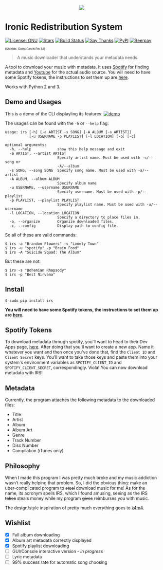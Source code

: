 <div align="center"><img src ="http://i.imgur.com/VbsyTe7.png" /></div>

# Ironic Redistribution System

[![License: GNU](https://img.shields.io/badge/license-gnu-yellow.svg?style=flat-square)](http://www.gnu.org/licenses/gpl.html)
[![Stars](https://img.shields.io/github/stars/kepoorhampond/irs.svg?style=flat-square)](https://github.com/kepoorhampond/irs/stargazers)
[![Build Status](https://img.shields.io/travis/kepoorhampond/irs/master.svg?style=flat-square)](https://travis-ci.org/kepoorhampond/irs)
[![Say Thanks](https://img.shields.io/badge/say-thanks-ff69b4.svg?style=flat-square)](https://saythanks.io/to/kepoorhampond)
[![PyPI](https://img.shields.io/badge/pypi-irs-blue.svg?style=flat-square)](https://pypi.python.org/pypi/irs)
[![Beerpay](https://beerpay.io/kepoorhampond/irs/badge.svg?style=flat-square)](https://beerpay.io/kepoorhampond/irs)

<sup><sub>(Shields: Gotta Catch Em All)</sub></sup>

> A music downloader that understands your metadata needs.

A tool to download your music with metadata. It uses [Spotify](https://www.spotify.com/) for finding metadata and [Youtube](https://www.youtube.com/) for the actual audio source. You will need to have some Spotify tokens, the instructions to set them up are [here](https://github.com/kepoorhampond/irs#spotify-tokens).

Works with Python 2 and 3.

## Demo and Usages

This is a demo of the CLI displayling its features:
[![demo](https://asciinema.org/a/105993.png)](https://asciinema.org/a/105993?autoplay=1)

The usages can be found with the `-h` or `--help` flag:
```
usage: irs [-h] [-a ARTIST -s SONG] [-A ALBUM [-a ARTIST]]
           [-u USERNAME -p PLAYLIST] [-l LOCATION] [-o] [-c]

optional arguments:
  -h, --help            show this help message and exit
  -a ARTIST, --artist ARTIST
                        Specify artist name. Must be used with -s/--song or
                        -A/--album
  -s SONG, --song SONG  Specify song name. Must be used with -a/--artist
  -A ALBUM, --album ALBUM
                        Specify album name
  -u USERNAME, --username USERNAME
                        Specify username. Must be used with -p/--playlist
  -p PLAYLIST, --playlist PLAYLIST
                        Specify playlist name. Must be used with -u/--username
  -l LOCATION, --location LOCATION
                        Specify a directory to place files in.
  -o, --organize        Organize downloaded files.
  -c, --config          Display path to config file.
```

So all of these are valid commands:
```
$ irs -a "Brandon Flowers" -s "Lonely Town"
$ irs -u "spotify" -p "Brain Food"
$ irs -A "Suicide Squad: The Album"
```
But these are not:
```
$ irs -s "Bohemian Rhapsody"
$ irs -p "Best Nirvana"
```

## Install
```
$ sudo pip install irs
```

**You will need to have some Spotify tokens, the instructions to set them up are [here](https://github.com/kepoorhampond/irs#spotify-tokens).**

## Spotify Tokens

To download metadata through spotify, you'll want to head to their Dev Apps page, [here](https://developer.spotify.com/my-applications/). After doing that you'll want to create a new app. Name it whatever you want and then once you've done that, find the `Client ID` and `Client Secret` keys. You'll want to take those keys and paste them into your system's environment variables as `SPOTIFY_CLIENT_ID` and `SPOTIFY_CLIENT_SECRET`, correspondingly. Viola! You can now download metadata with IRS!

## Metadata

Currently, the program attaches the following metadata to the downloaded files:
 - Title
 - Artist
 - Album
 - Album Art
 - Genre
 - Track Number
 - Disc Number
 - Compilation (iTunes only)

## Philosophy

When I made this program I was pretty much broke and my music addiction wasn't really helping that problem. So, I did the obvious thing: make an uber-complicated program to ~~steal~~ download music for me! As for the name, its acronym spells IRS, which I found amusing, seeing as the IRS ~~takes~~ steals money while my program ~~gives~~ reimburses you with music.

The design/style inspiration of pretty much everything goes to [k4m4](https://github.com/k4m4).

## Wishlist

 - [x] Full album downloading
 - [x] Album art metadata correctly displayed
 - [x] Spotify playlist downloading
 - [ ] GUI/Console interactive version - *in progress*
 - [ ] Lyric metadata
 - [ ] 99% success rate for automatic song choosing
